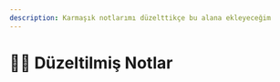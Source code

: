 ```yaml
---
description: Karmaşık notlarımı düzelttikçe bu alana ekleyeceğim
---
```


# 👨‍🔧 Düzeltilmiş Notlar

